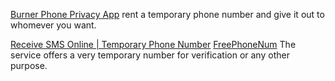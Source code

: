 
[Burner Phone Privacy App](https://www.burnerapp.com/)
rent a temporary phone number and give it out to whomever you want.

[Receive SMS Online | Temporary Phone Number](https://freephonenum.com/)
[FreePhoneNum](https://freephonenum.com/us)
The service offers a very temporary number for verification or any other purpose.
